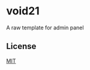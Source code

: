 # void21

A raw template for admin panel

## License

[MIT](https://choosealicense.com/licenses/mit/)
